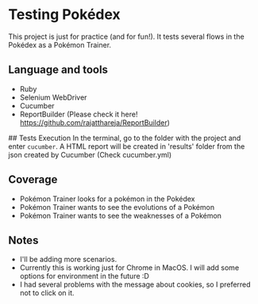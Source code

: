 # Testing Pokédex

This project is just for practice (and for fun!). It tests several flows in the Pokédex as a Pokémon Trainer.  

## Language and tools
* Ruby 
* Selenium WebDriver
* Cucumber
* ReportBuilder (Please check it here! https://github.com/rajatthareja/ReportBuilder)

## Tests Execution
In the terminal, go to the folder with the project and enter `cucumber`.
A HTML report will be created in 'results' folder from the json created by Cucumber (Check cucumber.yml)

## Coverage
* Pokémon Trainer looks for a pokémon in the Pokédex
* Pokémon Trainer wants to see the evolutions of a Pokémon
* Pokémon Trainer wants to see the weaknesses of a Pokémon

## Notes
* I'll be adding more scenarios.
* Currently this is working just for Chrome in MacOS. I will add some options for environment in the future :D
* I had several problems with the message about cookies, so I preferred not to click on it.